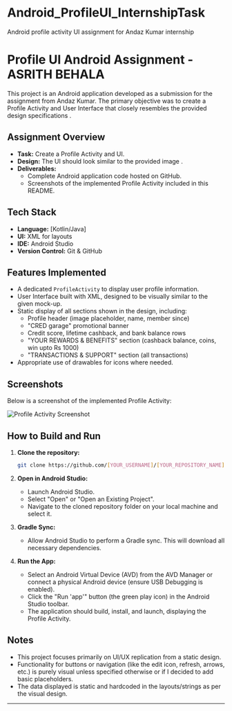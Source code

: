 # Android_ProfileUI_InternshipTask
Android profile activity UI assignment for Andaz Kumar internship
# Profile UI Android Assignment - ASRITH BEHALA

This project is an Android application developed as a submission for the assignment from Andaz Kumar. The primary objective was to create a Profile Activity and User Interface that closely resembles the provided design specifications .

## Assignment Overview
*   **Task:** Create a Profile Activity and UI.
*   **Design:** The UI should look similar to the provided image .
*   **Deliverables:**
    *   Complete Android application code hosted on GitHub.
    *   Screenshots of the implemented Profile Activity included in this README.

## Tech Stack
*   **Language:** [Kotlin/Java]
*   **UI:** XML for layouts
*   **IDE:** Android Studio
*   **Version Control:** Git & GitHub

## Features Implemented
*   A dedicated `ProfileActivity` to display user profile information.
*   User Interface built with XML, designed to be visually similar to the given  mock-up.
*   Static display of all sections shown in the design, including:
    *   Profile header (image placeholder, name, member since)
    *   "CRED garage" promotional banner
    *   Credit score, lifetime cashback, and bank balance rows
    *   "YOUR REWARDS & BENEFITS" section (cashback balance, coins, win upto Rs 1000)
    *   "TRANSACTIONS & SUPPORT" section (all transactions)
*   Appropriate use of drawables for icons where needed.

## Screenshots

Below is a screenshot of the implemented Profile Activity:


![Profile Activity Screenshot](URL_TO_YOUR_SCREENSHOT_IN_THIS_REPO_GOES_HERE)


## How to Build and Run
1.  **Clone the repository:**
    ```bash
    git clone https://github.com/[YOUR_USERNAME]/[YOUR_REPOSITORY_NAME].git
    ```
    
2.  **Open in Android Studio:**
    *   Launch Android Studio.
    *   Select "Open" or "Open an Existing Project".
    *   Navigate to the cloned repository folder on your local machine and select it.

3.  **Gradle Sync:**
    *   Allow Android Studio to perform a Gradle sync. This will download all necessary dependencies.

4.  **Run the App:**
    *   Select an Android Virtual Device (AVD) from the AVD Manager or connect a physical Android device (ensure USB Debugging is enabled).
    *   Click the "Run 'app'" button (the green play icon) in the Android Studio toolbar.
    *   The application should build, install, and launch, displaying the Profile Activity.

## Notes
*   This project focuses primarily on UI/UX replication from a static design.
*   Functionality for buttons or navigation (like the edit icon, refresh, arrows, etc.) is purely visual unless specified otherwise or if I decided to add basic placeholders.
*   The data displayed is static and hardcoded in the layouts/strings as per the visual design.

---
